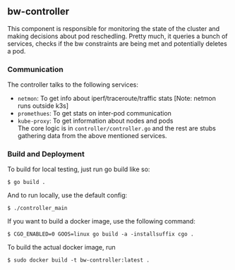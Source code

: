 ## bw-controller  
This component is responsible for monitoring the state of the cluster and making decisions about pod reschedling. Pretty much, it queries a bunch of services, checks if the bw constraints are being met and potentially deletes a pod.   
### Communication  
The controller talks to the following services:  
- `netmon`: To get info about iperf/traceroute/traffic stats [Note: netmon runs outside k3s]  
- `promethues`: To get stats on inter-pod communication  
- `kube-proxy`: To get information about nodes and pods  
The core logic is in `controller/controller.go` and the rest are stubs gathering data from the above mentioned services.   
### Build and Deployment  
To build for local testing, just run go build like so:   
```shell  
$ go build .  
```
And to run locally, use the default config:  
```shell  
$ ./controller_main  
```
If you want to build a docker image, use the following command:  
```shell  
$ CGO_ENABLED=0 GOOS=linux go build -a -installsuffix cgo .  
```  
To build the actual docker image, run  
```shell  
$ sudo docker build -t bw-controller:latest . 
```   
